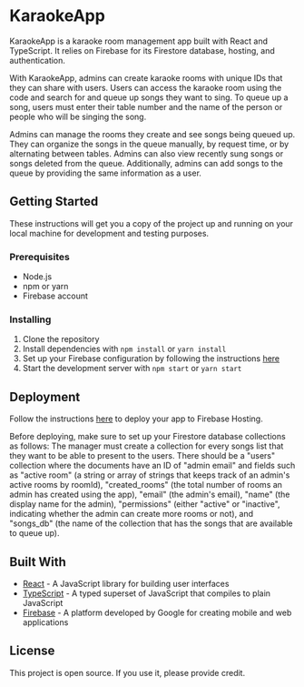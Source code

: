 # KaraokeApp

KaraokeApp is a karaoke room management app built with React and TypeScript. It relies on Firebase for its Firestore database, hosting, and authentication.

With KaraokeApp, admins can create karaoke rooms with unique IDs that they can share with users. Users can access the karaoke room using the code and search for and queue up songs they want to sing. To queue up a song, users must enter their table number and the name of the person or people who will be singing the song.

Admins can manage the rooms they create and see songs being queued up. They can organize the songs in the queue manually, by request time, or by alternating between tables. Admins can also view recently sung songs or songs deleted from the queue. Additionally, admins can add songs to the queue by providing the same information as a user.

## Getting Started

These instructions will get you a copy of the project up and running on your local machine for development and testing purposes.

### Prerequisites

- Node.js
- npm or yarn
- Firebase account

### Installing

1. Clone the repository
2. Install dependencies with `npm install` or `yarn install`
3. Set up your Firebase configuration by following the instructions [here](https://firebase.google.com/docs/web/setup)
4. Start the development server with `npm start` or `yarn start`

## Deployment

Follow the instructions [here](https://firebase.google.com/docs/hosting/deploying) to deploy your app to Firebase Hosting.

Before deploying, make sure to set up your Firestore database collections as follows: The manager must create a collection for every songs list that they want to be able to present to the users. There should be a "users" collection where the documents have an ID of "admin email" and fields such as "active room" (a string or array of strings that keeps track of an admin's active rooms by roomId), "created_rooms" (the total number of rooms an admin has created using the app), "email" (the admin's email), "name" (the display name for the admin), "permissions" (either "active" or "inactive", indicating whether the admin can create more rooms or not), and "songs_db" (the name of the collection that has the songs that are available to queue up).

## Built With

- [React](https://reactjs.org/) - A JavaScript library for building user interfaces
- [TypeScript](https://www.typescriptlang.org/) - A typed superset of JavaScript that compiles to plain JavaScript
- [Firebase](https://firebase.google.com/) - A platform developed by Google for creating mobile and web applications

## License

This project is open source. If you use it, please provide credit.
